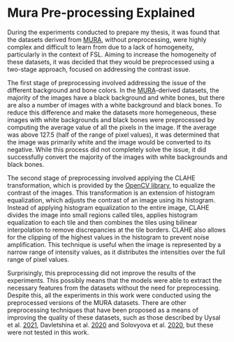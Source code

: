 # Mura Pre-processing Explained

During the experiments conducted to prepare my thesis, it was found that the datasets derived from [MURA](https://stanfordmlgroup.github.io/competitions/mura/), without preprocessing, were highly complex and difficult to learn from due to a lack of homogeneity, particularly in the context of FSL. Aiming to increase the homogeneity of these datasets, it was decided that they would be preprocessed using a two-stage approach, focused on addressing the contrast issue.

The first stage of preprocessing involved addressing the issue of the different background and bone colors. In the [MURA](https://stanfordmlgroup.github.io/competitions/mura/)-derived datasets, the majority of the images have a black background and white bones, but there are also a number of images with a white background and black bones. To reduce this difference and make the datasets more homegeneous, these images with white backgrounds and black bones were preprocessed by computing the average value of all the pixels in the image. If the average was above 127.5 (half of the range of pixel values), it was determined that the image was primarily white and the image would be converted to its negative. While this process did not completely solve the issue, it did successfully convert the majority of the images with white backgrounds and black bones. 

The second stage of preprocessing involved applying the CLAHE transformation, which is provided by the [OpenCV library](https://opencv.org/), to equalize the contrast of the images. This transformation is an extension of histogram equalization, which adjusts the contrast of an image using its histogram. Instead of applying histogram equalization to the entire image, CLAHE divides the image into small regions called tiles, applies histogram equalization to each tile and then combines the tiles using bilinear interpolation to remove discrepancies at the tile borders. CLAHE also allows for the clipping of the highest values in the histogram to prevent noise amplification. This technique is useful when the image is represented by a narrow range of intensity values, as it distributes the intensities over the full range of pixel values.

Surprisingly, this preprocessing did not improve the results of the experiments. This possibly means that the models were able to extract the necessary features from the datasets without the need for preprocessing. Despite this, all the experiments in this work were conducted using the preprocessed versions of the MURA datasets. There are other preprocessing techniques that have been proposed as a means of improving the quality of these datasets, such as those described by Uysal et al. [2021](https://www.doi.org/10.48550/arXiv.2102.00515), Davletshina et al. [2020](https://www.doi.org/10.48550/arXiv.2001.10883) and Solovyova et al. [2020](https://doi.org/10.48550/arXiv.2008.03356), but these were not tested in this work.